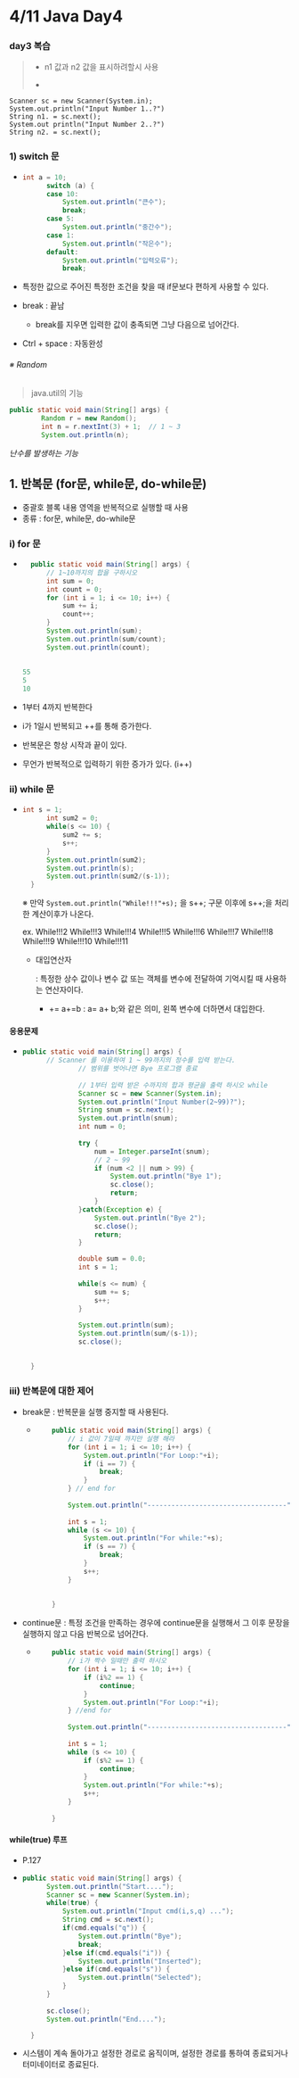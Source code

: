 # 4/11 Java Day4

### day3 복습

> - n1 값과 n2 값을 표시하려할시 사용
> - ````java
    Scanner sc = new Scanner(System.in);
    System.out.println("Input Number 1..?")
    String n1. = sc.next();
    System.out println("Input Number 2..?")
    String n2. = sc.next();

  

  ### 1) switch 문

- ```java
  int a = 10;
  		switch (a) {
  		case 10:
  			System.out.println("큰수");
  			break;
  		case 5:
  			System.out.println("중간수");
  		case 1:
  			System.out.println("작은수");
  		default:
  			System.out.println("입력오류");
  			break;
  ```

- 특정한 값으로 주어진 특정한 조건을 찾을 때 if문보다 편하게 사용할 수 있다.

- break : 끝남

  - break를 지우면 입력한 값이 충족되면 그냥 다음으로 넘어간다.

- Ctrl + space : 자동완성

###### ※ Random

> java.util의 기능

```java
public static void main(String[] args) {
		Random r = new Random();
		int n = r.nextInt(3) + 1;  // 1 ~ 3
		System.out.println(n);
```

*난수를 발생하는 기능*

## 1. 반복문 (for문, while문, do-while문)

- 중괄호 블록 내용 영역을 반복적으로 실행할 때 사용
- 종류 : for문, while문, do-while문

### i) for 문

- ```java
  	public static void main(String[] args) {
  		// 1~10까지의 합을 구하시오
  		int sum = 0;
  		int count = 0;
  		for (int i = 1; i <= 10; i++) {
  			sum += i;
  			count++;
  		}
  		System.out.println(sum);
  		System.out.println(sum/count);
  		System.out.println(count);
          
          
  55
  5
  10
  ```

- 1부터 4까지 반복한다 
- i가 1일시 반복되고  ++를 통해 증가한다.
- 반복문은 항상 시작과 끝이 있다.
- 무언가 반복적으로 입력하기 위한 증가가 있다. (i++)

### ii) while 문

- ```java
  int s = 1;
  		int sum2 = 0;
  		while(s <= 10) {
  			sum2 += s;
  			s++;
  		}
  		System.out.println(sum2);
  		System.out.println(s);
  		System.out.println(sum2/(s-1));
  	}
  ```

  ※ 만약 `System.out.println("While!!!"+s);` 을 s++; 구문 이후에 s++;을 처리한 계산이후가 나온다.

  ex. While!!!2
  While!!!3
  While!!!4
  While!!!5
  While!!!6
  While!!!7
  While!!!8
  While!!!9
  While!!!10
  While!!!11

  * 대입연산자 

    : 특정한 상수 값이나 변수 값 또는 객체를 변수에 전달하여 기억시킬 때 사용하는 연산자이다.

    * +=  a+=b : a= a+ b;와 같은 의미, 왼쪽 변수에 더하면서 대입한다.

#### 응용문제

- ```java
  public static void main(String[] args) {
  		// Scanner 를 이용하여 1 ~ 99까지의 정수를 입력 받는다.
  				// 범위를 벗어나면 Bye 프로그램 종료
  				
  				// 1부터 입력 받은 수까지의 합과 평균을 출력 하시오 while
  				Scanner sc = new Scanner(System.in);
  				System.out.println("Input Number(2~99)?");
  				String snum = sc.next();
  				System.out.println(snum);
  				int num = 0;
  				
  				try {		
  				    num = Integer.parseInt(snum);
  				    // 2 ~ 99
  				    if (num <2 || num > 99) {
  				    	System.out.println("Bye 1");
  						sc.close();
  						return;
  				    }
  				}catch(Exception e) {
  					System.out.println("Bye 2");
  					sc.close();
  					return;
  				}
  
  				double sum = 0.0;
  				int s = 1;
  				
  				while(s <= num) {
  					sum += s;
  					s++;
  				}
  				
  				System.out.println(sum);
  				System.out.println(sum/(s-1));
  				sc.close();
  				
  
  	}
  ```

### iii) 반복문에 대한 제어

- break문 : 반복문을 실행 중지할 때 사용된다.

  - ```java
    	public static void main(String[] args) {
    		// i 값이 7일때 까지만 실행 해라
            for (int i = 1; i <= 10; i++) {
    			System.out.println("For Loop:"+i);
    			if (i == 7) {
    				break;
    			}
    		} // end for
            
            System.out.println("-----------------------------------");
            
            int s = 1;   
            while (s <= 10) {
            	System.out.println("For while:"+s);
            	if (s == 7) {
    				break;
    			}
    			s++;
    		}
            
            
    	}
    ```

- continue문 : 특정 조건을 만족하는 경우에 continue문을 실행해서 그 이후 문장을 실행하지 않고 다음 반복으로 넘어간다.

  - ```java
    	public static void main(String[] args) {
    		// i가 짝수 일때만 출력 하시오
            for (int i = 1; i <= 10; i++) {
    			if (i%2 == 1) {
    				continue;
    			}
    			System.out.println("For Loop:"+i);
            } //end for
            
            System.out.println("-----------------------------------");
            
            int s = 1;   
            while (s <= 10) {
            	if (s%2 == 1) {
    				continue;
    			}
            	System.out.println("For while:"+s);
    			s++;
    		}
            
    	}
    ```

#### while(true) 루프

- P.127

- ```java
  public static void main(String[] args) {
  		System.out.println("Start....");
  		Scanner sc = new Scanner(System.in);
  		while(true) {
  			System.out.println("Input cmd(i,s,q) ...");
  			String cmd = sc.next();
  			if(cmd.equals("q")) {
  				System.out.println("Bye");
  				break;
  			}else if(cmd.equals("i")) {
  				System.out.println("Inserted");
  			}else if(cmd.equals("s")) {
  				System.out.println("Selected");
  			}
  		}
  		
  		sc.close();
  		System.out.println("End....");
  
  	}
  ```

- 시스템이 계속 돌아가고 설정한 경로로 움직이며, 설정한 경로를 통하여 종료되거나 터미네이터로 종료된다.